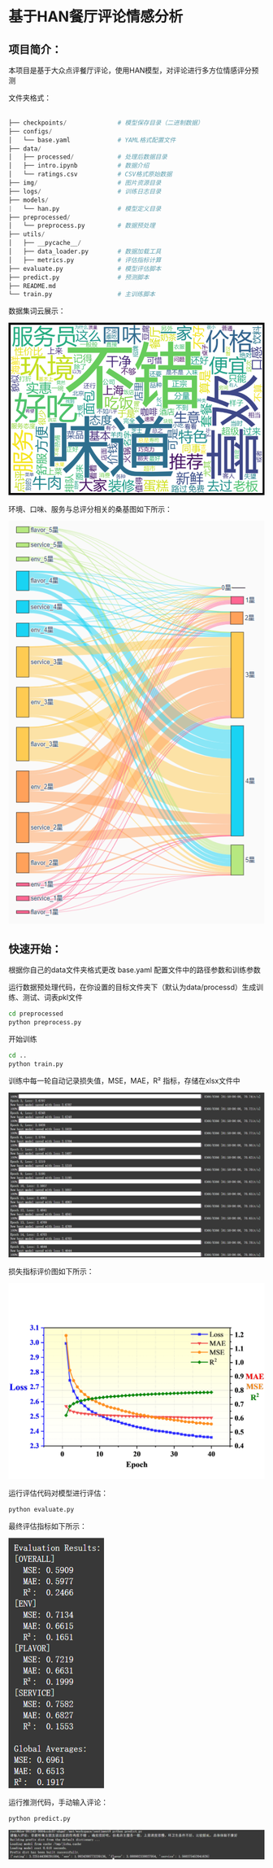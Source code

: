 # **基于HAN餐厅评论情感分析**



## 项目简介：

本项目是基于大众点评餐厅评论，使用HAN模型，对评论进行多方位情感评分预测

文件夹格式：

```python

├── checkpoints/              # 模型保存目录（二进制数据）
├── configs/
│   └── base.yaml             # YAML格式配置文件
├── data/
│   ├── processed/            # 处理后数据目录
│   ├── intro.ipynb           # 数据介绍
│   └── ratings.csv           # CSV格式原始数据
├── img/                      # 图片资源目录
├── logs/                     # 训练日志目录
├── models/
|   └── han.py                # 模型定义目录
├── preprocessed/
│   └── preprocess.py         # 数据预处理
├── utils/
│   ├── __pycache__/
│   ├── data_loader.py        # 数据加载工具
│   ├── metrics.py            # 评估指标计算
├── evaluate.py               # 模型评估脚本
├── predict.py                # 预测脚本
├── README.md
└── train.py                  # 主训练脚本
```

数据集词云展示：

![wordcloud](./img/wordcloud.png)

环境、口味、服务与总评分相关的桑基图如下所示：

![sankey](./img/sankey.png)

## 快速开始：

根据你自己的data文件夹格式更改 base.yaml 配置文件中的路径参数和训练参数

运行数据预处理代码，在你设置的目标文件夹下（默认为data/processd）生成训练、测试、词表pkl文件

```bash
cd preprocessed
python preprocess.py
```

开始训练

```bash
cd ..
python train.py
```

训练中每一轮自动记录损失值，MSE，MAE，R² 指标，存储在xlsx文件中

![train1](./img/train1.png)

损失指标评价图如下所示：

![evaluate](./img/loss.png)

运行评估代码对模型进行评估：

```bash
python evaluate.py
```

最终评估指标如下所示：

![evaluate](./img/evaluate.png)

运行推测代码，手动输入评论：

```bash
python predict.py
```

![predict](./img/predict.png)









